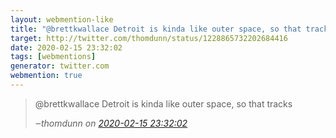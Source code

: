 ```yaml
---
layout: webmention-like
title: "@brettkwallace Detroit is kinda like outer space, so that tracks"
target: http://twitter.com/thomdunn/status/1228865732202684416
date: 2020-02-15 23:32:02
tags: [webmentions]
generator: twitter.com
webmention: true
---
```




<blockquote class="external-citation">
  <p>
    @brettkwallace Detroit is kinda like outer space, so that tracks
  </p>
  <cite>‒<span class="p-author p-name">thomdunn</span>
    on
    <a href="http://twitter.com/thomdunn/status/1228865732202684416" rel="external nofollow" target="_blank">2020-02-15 23:32:02</a>
  </cite>
</blockquote>



